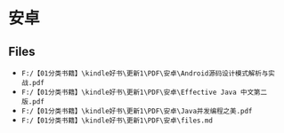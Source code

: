 # 安卓

## Files

- `F:/【01分类书籍】\kindle好书\更新1\PDF\安卓\Android源码设计模式解析与实战.pdf`
- `F:/【01分类书籍】\kindle好书\更新1\PDF\安卓\Effective Java 中文第二版.pdf`
- `F:/【01分类书籍】\kindle好书\更新1\PDF\安卓\Java并发编程之美.pdf`
- `F:/【01分类书籍】\kindle好书\更新1\PDF\安卓\files.md`
